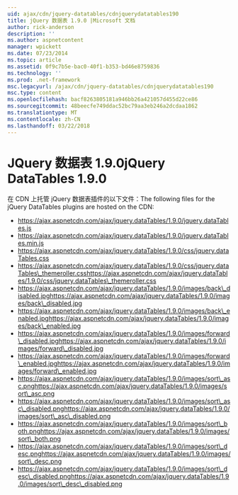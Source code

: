 ```yaml
---
uid: ajax/cdn/jquery-datatables/cdnjquerydatatables190
title: jQuery 数据表 1.9.0 |Microsoft 文档
author: rick-anderson
description: ''
ms.author: aspnetcontent
manager: wpickett
ms.date: 07/23/2014
ms.topic: article
ms.assetid: 0f9c7b5e-bac0-40f1-b353-bd46e8759836
ms.technology: ''
ms.prod: .net-framework
msc.legacyurl: /ajax/cdn/jquery-datatables/cdnjquerydatatables190
msc.type: content
ms.openlocfilehash: bacf8263805181a946bb26a421057d455d22ce86
ms.sourcegitcommit: 48beecfe749ddac52bc79aa3eb246a2dcdaa1862
ms.translationtype: MT
ms.contentlocale: zh-CN
ms.lasthandoff: 03/22/2018
---
```

<a name="jquery-datatables-190"></a><span data-ttu-id="6cfe0-102">JQuery 数据表 1.9.0</span><span class="sxs-lookup"><span data-stu-id="6cfe0-102">jQuery DataTables 1.9.0</span></span>
====================
<span data-ttu-id="6cfe0-103">在 CDN 上托管 jQuery 数据表插件的以下文件：</span><span class="sxs-lookup"><span data-stu-id="6cfe0-103">The following files for the jQuery DataTables plugins are hosted on the CDN:</span></span>

- https://ajax.aspnetcdn.com/ajax/jquery.dataTables/1.9.0/jquery.dataTables.js
- https://ajax.aspnetcdn.com/ajax/jquery.dataTables/1.9.0/jquery.dataTables.min.js
- https://ajax.aspnetcdn.com/ajax/jquery.dataTables/1.9.0/css/jquery.dataTables.css
- <span data-ttu-id="6cfe0-104">https://ajax.aspnetcdn.com/ajax/jquery.dataTables/1.9.0/css/jquery.dataTables\_themeroller.css</span><span class="sxs-lookup"><span data-stu-id="6cfe0-104">https://ajax.aspnetcdn.com/ajax/jquery.dataTables/1.9.0/css/jquery.dataTables\_themeroller.css</span></span>
- <span data-ttu-id="6cfe0-105">https://ajax.aspnetcdn.com/ajax/jquery.dataTables/1.9.0/images/back\_disabled.jpg</span><span class="sxs-lookup"><span data-stu-id="6cfe0-105">https://ajax.aspnetcdn.com/ajax/jquery.dataTables/1.9.0/images/back\_disabled.jpg</span></span>
- <span data-ttu-id="6cfe0-106">https://ajax.aspnetcdn.com/ajax/jquery.dataTables/1.9.0/images/back\_enabled.jpg</span><span class="sxs-lookup"><span data-stu-id="6cfe0-106">https://ajax.aspnetcdn.com/ajax/jquery.dataTables/1.9.0/images/back\_enabled.jpg</span></span>
- <span data-ttu-id="6cfe0-107">https://ajax.aspnetcdn.com/ajax/jquery.dataTables/1.9.0/images/forward\_disabled.jpg</span><span class="sxs-lookup"><span data-stu-id="6cfe0-107">https://ajax.aspnetcdn.com/ajax/jquery.dataTables/1.9.0/images/forward\_disabled.jpg</span></span>
- <span data-ttu-id="6cfe0-108">https://ajax.aspnetcdn.com/ajax/jquery.dataTables/1.9.0/images/forward\_enabled.jpg</span><span class="sxs-lookup"><span data-stu-id="6cfe0-108">https://ajax.aspnetcdn.com/ajax/jquery.dataTables/1.9.0/images/forward\_enabled.jpg</span></span>
- <span data-ttu-id="6cfe0-109">https://ajax.aspnetcdn.com/ajax/jquery.dataTables/1.9.0/images/sort\_asc.png</span><span class="sxs-lookup"><span data-stu-id="6cfe0-109">https://ajax.aspnetcdn.com/ajax/jquery.dataTables/1.9.0/images/sort\_asc.png</span></span>
- <span data-ttu-id="6cfe0-110">https://ajax.aspnetcdn.com/ajax/jquery.dataTables/1.9.0/images/sort\_asc\_disabled.png</span><span class="sxs-lookup"><span data-stu-id="6cfe0-110">https://ajax.aspnetcdn.com/ajax/jquery.dataTables/1.9.0/images/sort\_asc\_disabled.png</span></span>
- <span data-ttu-id="6cfe0-111">https://ajax.aspnetcdn.com/ajax/jquery.dataTables/1.9.0/images/sort\_both.png</span><span class="sxs-lookup"><span data-stu-id="6cfe0-111">https://ajax.aspnetcdn.com/ajax/jquery.dataTables/1.9.0/images/sort\_both.png</span></span>
- <span data-ttu-id="6cfe0-112">https://ajax.aspnetcdn.com/ajax/jquery.dataTables/1.9.0/images/sort\_desc.png</span><span class="sxs-lookup"><span data-stu-id="6cfe0-112">https://ajax.aspnetcdn.com/ajax/jquery.dataTables/1.9.0/images/sort\_desc.png</span></span>
- <span data-ttu-id="6cfe0-113">https://ajax.aspnetcdn.com/ajax/jquery.dataTables/1.9.0/images/sort\_desc\_disabled.png</span><span class="sxs-lookup"><span data-stu-id="6cfe0-113">https://ajax.aspnetcdn.com/ajax/jquery.dataTables/1.9.0/images/sort\_desc\_disabled.png</span></span>
